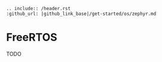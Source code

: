 ```eval_rst
.. include:: /header.rst
:github_url: |github_link_base|/get-started/os/zephyr.md
```
# FreeRTOS

TODO